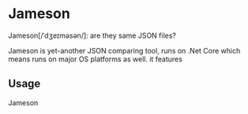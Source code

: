 ﻿
# Jameson

Jameson\[/ˈdʒeɪməsən/\]: are they same JSON files?

Jameson is yet-another JSON comparing tool, runs on .Net Core which means runs on major OS platforms as well.
it features 

## Usage

Jameson